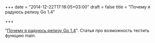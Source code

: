 +++
date = "2014-12-22T17:18:05+03:00"
draft = false
title = "Почему я радуюсь релизу Go 1.4"

+++

<p>&quot;<a href="https://justinas.org/my-reason-to-be-excited-for-go-14/">Почему я радуюсь релизу Go 1.4</a>&quot;. Статья про возможность тестить функцию main.</p>

